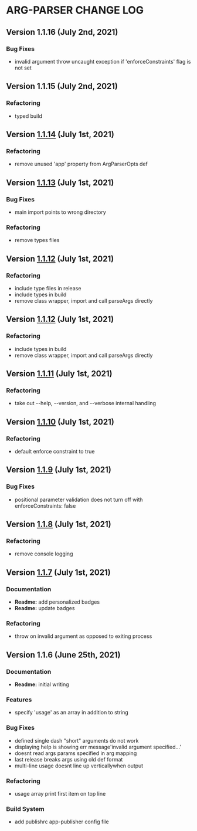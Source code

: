 # ARG-PARSER CHANGE LOG

## Version 1.1.16 (July 2nd, 2021)

### Bug Fixes

- invalid argument throw uncaught exception if 'enforceConstraints' flag is not set

## Version 1.1.15 (July 2nd, 2021)

### Refactoring

- typed build

## Version [1.1.14](https://github.com/spmeesseman/arg-parser/compare/v1.1.13...v1.1.14) (July 1st, 2021)

### Refactoring

- remove unused 'app' property from ArgParserOpts def

## Version [1.1.13](https://github.com/spmeesseman/arg-parser/compare/v1.1.12...v1.1.13) (July 1st, 2021)

### Bug Fixes

- main import points to wrong directory

### Refactoring

- remove types files

## Version [1.1.12](https://github.com/spmeesseman/arg-parser/compare/v1.1.11...v1.1.12) (July 1st, 2021)

### Refactoring

- include type files in release
- include types in build
- remove class wrapper, import and call parseArgs directly

## Version [1.1.12](https://github.com/spmeesseman/arg-parser/compare/v1.1.11...v1.1.12) (July 1st, 2021)

### Refactoring

- include types in build
- remove class wrapper, import and call parseArgs directly

## Version [1.1.11](https://github.com/spmeesseman/arg-parser/compare/v1.1.10...v1.1.11) (July 1st, 2021)

### Refactoring

- take out --help, --version, and --verbose internal handling

## Version [1.1.10](https://github.com/spmeesseman/arg-parser/compare/v1.1.9...v1.1.10) (July 1st, 2021)

### Refactoring

- default enforce constraint to true

## Version [1.1.9](https://github.com/spmeesseman/arg-parser/compare/v1.1.8...v1.1.9) (July 1st, 2021)

### Bug Fixes

- positional parameter validation does not turn off with enforceConstraints: false

## Version [1.1.8](https://github.com/spmeesseman/arg-parser/compare/v1.1.7...v1.1.8) (July 1st, 2021)

### Refactoring

- remove console logging

## Version [1.1.7](https://github.com/spmeesseman/arg-parser/compare/v1.1.6...v1.1.7) (July 1st, 2021)

### Documentation

- **Readme:** add personalized badges
- **Readme:** update badges

### Refactoring

- throw on invalid argument as opposed to exiting process

## Version 1.1.6 (June 25th, 2021)

### Documentation

- **Readme:** initial writing

### Features

- specify 'usage' as an array in addition to string

### Bug Fixes

- defined single dash "short" arguments do not work
- displaying help is showing err message'invalid argument specified...'
- doesnt read args params specified in arg mapping
- last release breaks args using old def format
- multi-line usage doesnt line up verticallywhen output

### Refactoring

- usage array print first item on top line

### Build System

- add publishrc app-publisher config file
